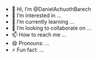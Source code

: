 - 👋 Hi, I’m @DanielAchuothBarech
- 👀 I’m interested in ...
- 🌱 I’m currently learning ...
- 💞️ I’m looking to collaborate on ...
- 📫 How to reach me ...
- 😄 Pronouns: ...
- ⚡ Fun fact: ...

<!---
DanielAchuothBarech/DanielAchuothBarech is a ✨ special ✨ repository because its `README.md` (this file) appears on your GitHub profile.
You can click the Preview link to take a look at your changes.
--->
